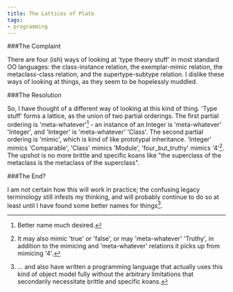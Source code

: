 ```yaml
---
title: The Lattices of Plato
tags:
- programming
---
```


###The Complaint

There are four (ish) ways of looking at 'type theory stuff' in most standard OO languages: the class-instance relation, the exemplar-mimic relation, the metaclass-class relation, and the supertype-subtype relation. I dislike these ways of looking at things, as they seem to be hopelessly muddled.

###The Resolution

So, I have thought of a different way of looking at this kind of thing. 'Type stuff' forms a lattice, as the union of two partial orderings. The first partial ordering is 'meta-whatever'[^1] - an instance of an Integer is 'meta-whatever' 'Integer', and 'Integer' is 'meta-whatever' 'Class'. The second partial ordering is 'mimic', which is kind of like prototypal inheritance. 'Integer' mimics 'Comparable', 'Class' mimics 'Module', 'four\_but\_truthy' mimics '4'[^2]. The upshot is no more brittle and specific koans like "the superclass of the metaclass is the metaclass of the superclass".

###The End?

I am not certain how this will work in practice; the confusing legacy terminology still infests my thinking, and will probably continue to do so at least until I have found some better names for things[^3].

[^1]: Better name much desired.
[^2]: It may also mimic &#39;true&#39; or &#39;false&#39;, or may &#39;meta-whatever&#39; &#39;Truthy&#39;, in addition to the mimicing and &#39;meta-whatever&#39; relations it picks up from mimicing &#39;4&#39;.
[^3]: ... and also have written a programming language that actually uses this kind of object model fully without the arbitrary limitations that secondarily necessitate brittle and specific koans.

